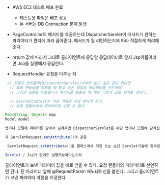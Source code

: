 - AWS EC2 테스트 배포 완료 
    - 테스트용 파일은 배포 성공 
    - 본 서버는 DB Connection 문제 발생


- PageController의 메서드를 호출하는데 DispatcherServlet이 메서드가 원하는 파라미터가 뭔지에 따라 꼽아준다. 
메서드가 뭘 리턴하는지에 따라 적절하게 처리해준다.

- return 값에 따라서 그대로 클라이언트에 응답할 응답데이터로 할지 Jsp이름이라면 Jsp를 실행해서 응답한다. 

- RequestHandler 요청을 다루는 자

```java
 // 프론트 컨트롤러(DispatcherServlet)로부터 받고 싶은 값이 있다면
  // 요청 핸들러를 정의할 때 받고 싶은 타입의 파라미터를 선언하라!
  // 그러면 프론트 컨트롤러가 메서드를 호출할 때 해당 타입의 값을 넘겨줄 것이다.

  // ServletContext는 의존 객체로 주입 받아야 한다.
  // 요청 핸들러에서 파라미터로 받을 수 없다.

Map<String, Object> map
Model model

맵이나 모델에 데이터를 담아서 넘겨주면 DispatcherServlet은 해당 맵이나 모델에 담겨진 데이터를 꺼내서  ServletRequest에 옮겨담는다.

즉 ServletRequest.setAttribute()와 같음

 ServletRequest.setAttribute()을 클래스에서 직접 쓰는 순간 Servlet기술에 종속된다. Servlet API 기술에 종속을 최소화하기위함이고 종속성이 최소화된다는것은 유지보수하기 좋다는 것이다.

Servlet / Jsp가 없어도 실행가능하다는소리
```

클라이언트가 보낸 파라미터 값을 바로 받을 수 있다.
요청 핸들러의 파라미터로 선언하면 된다.
단 파라미터 앞에 @RequestParam 애노테이션을 붙인다.
그리고 클라이언트가 보낸 파라미터 이름을 지정한다.



